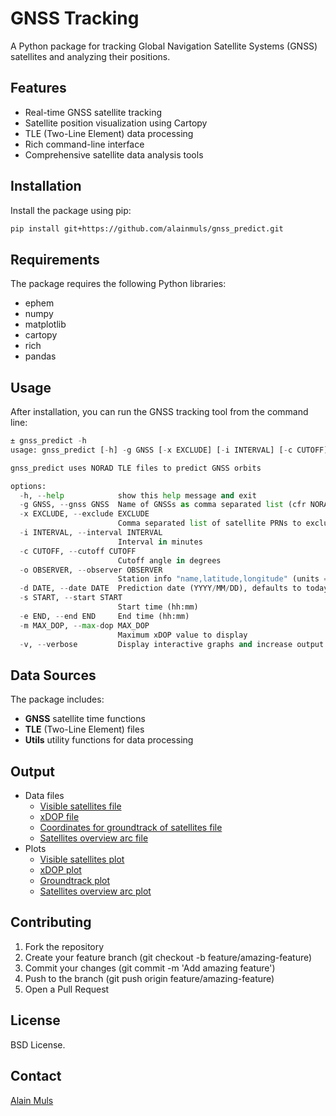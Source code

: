 
# GNSS Tracking

A Python package for tracking Global Navigation Satellite Systems (GNSS) satellites and analyzing their positions.

## Features

- Real-time GNSS satellite tracking
- Satellite position visualization using Cartopy
- TLE (Two-Line Element) data processing
- Rich command-line interface
- Comprehensive satellite data analysis tools

## Installation

Install the package using pip:

```bash
pip install git+https://github.com/alainmuls/gnss_predict.git
```

## Requirements
The package requires the following Python libraries:

- ephem
- numpy
- matplotlib
- cartopy
- rich
- pandas


## Usage

After installation, you can run the GNSS tracking tool from the command line:
```python
± gnss_predict -h
usage: gnss_predict [-h] -g GNSS [-x EXCLUDE] [-i INTERVAL] [-c CUTOFF] [-o OBSERVER] [-d DATE] [-s START] [-e END] [-m MAX_DOP] [-v]

gnss_predict uses NORAD TLE files to predict GNSS orbits

options:
  -h, --help            show this help message and exit
  -g GNSS, --gnss GNSS  Name of GNSSs as comma separated list (cfr NORAD naming)
  -x EXCLUDE, --exclude EXCLUDE
                        Comma separated list of satellite PRNs to exclude from DOP calculation (eg. G18,E14,E20)
  -i INTERVAL, --interval INTERVAL
                        Interval in minutes
  -c CUTOFF, --cutoff CUTOFF
                        Cutoff angle in degrees
  -o OBSERVER, --observer OBSERVER
                        Station info "name,latitude,longitude" (units = degrees, defaults to "RMA,50.84402,4.39293")
  -d DATE, --date DATE  Prediction date (YYYY/MM/DD), defaults to today
  -s START, --start START
                        Start time (hh:mm)
  -e END, --end END     End time (hh:mm)
  -m MAX_DOP, --max-dop MAX_DOP
                        Maximum xDOP value to display
  -v, --verbose         Display interactive graphs and increase output verbosity
```

## Data Sources
The package includes:

- __GNSS__ satellite time functions
- __TLE__ (Two-Line Element) files
- __Utils__ utility functions for data processing

## Output

- Data files
  - [Visible satellites file](./md/RMA_beidou_20250211_VIS.txt)
  - [xDOP file](./md/RMA_beidou_20250211_DOP.txt)
  - [Coordinates for groundtrack of satellites file](./md/RMA_beidou_20250211_GEOD.txt)
  - [Satellites overview arc file](./md/RMA_beidou_20250211_TLE_arc.csv)
- Plots
  - [Visible satellites plot](./md/RMA_beidou_20250211_visibility.png)
  - [xDOP plot](./md/RMA_beidou_20250211_DOP.png)
  - [Groundtrack plot](./md/RMA_beidou-20250211_groundtrack.png)
  - [Satellites overview arc plot](./md/RMA_beidou_20250211_skyview.png)



## Contributing
1. Fork the repository
1. Create your feature branch (git checkout -b feature/amazing-feature)
1. Commit your changes (git commit -m 'Add amazing feature')
1. Push to the branch (git push origin feature/amazing-feature)
1. Open a Pull Request


## License

BSD License.

## Contact

[Alain Muls](alain.muls@satnavam.be)
